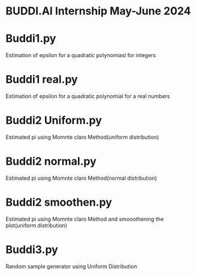 # BUDDI.AI Internship May-June 2024

# Buddi1.py

Estimation of epsilon for a quadratic polynomiasl for integers

# Buddi1 real.py

Estimation of epsilon for a quadratic polynomial for a real numbers

# Buddi2 Uniform.py

Estimated pi using Momnte claro Method(uniform distribution)

# Buddi2 normal.py

Estimated pi using Momnte claro Method(normal distribution)

# Buddi2 smoothen.py

Estimated pi using Momnte claro Method and smooothening the plot(uniform distribution)

# Buddi3.py

Random sample generator using Uniform Distribution
